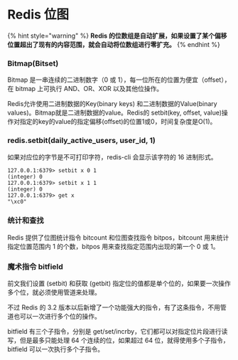 # Redis 位图

{% hint style="warning" %}
 **Redis 的位数组是自动扩展，如果设置了某个偏移位置超出了现有的内容范围，就会自动将位数组进行零扩充。**
{% endhint %}

### Bitmap\(Bitset\)

 Bitmap 是一串连续的二进制数字（0 或 1），每一位所在的位置为便宜（offset），在 bitmap 上可执行 AND、OR、XOR 以及其他位操作。

 Redis允许使用二进制数据的Key\(binary keys\) 和二进制数据的Value\(binary values\)。Bitmap就是二进制数据的value。Redis的 setbit\(key, offset, value\)操作对指定的key的value的指定偏移\(offset\)的位置1或0，时间复杂度是O\(1\)。

###  redis.setbit\(daily\_active\_users, user\_id, 1\)



如果对应位的字节是不可打印字符，redis-cli 会显示该字符的 16 进制形式。

```text
127.0.0.1:6379> setbit x 0 1
(integer) 0
127.0.0.1:6379> setbit x 1 1
(integer) 0
127.0.0.1:6379> get x
"\xc0"
```

### 统计和查找

 Redis 提供了位图统计指令 bitcount 和位图查找指令 bitpos，bitcount 用来统计指定位置范围内 1 的个数，bitpos 用来查找指定范围内出现的第一个 0 或 1。

### 魔术指令 bitfield

前文我们设置 \(setbit\) 和获取 \(getbit\) 指定位的值都是单个位的，如果要一次操作多个位，就必须使用管道来处理。

不过 Redis 的 3.2 版本以后新增了一个功能强大的指令，有了这条指令，不用管道也可以一次进行多个位的操作。

bitfield 有三个子指令，分别是 get/set/incrby，它们都可以对指定位片段进行读写，但是最多只能处理 64 个连续的位，如果超过 64 位，就得使用多个子指令，bitfield 可以一次执行多个子指令。

